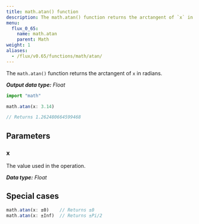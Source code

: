 ```yaml
---
title: math.atan() function
description: The math.atan() function returns the arctangent of `x` in radians.
menu:
  flux_0_65:
    name: math.atan
    parent: Math
weight: 1
aliases:
  - /flux/v0.65/functions/math/atan/
---
```


The `math.atan()` function returns the arctangent of `x` in radians.

_**Output data type:** Float_

```js
import "math"

math.atan(x: 3.14)

// Returns 1.262480664599468
```

## Parameters

### x
The value used in the operation.

_**Data type:** Float_

## Special cases
```js
math.atan(x: ±0)    // Returns ±0
math.atan(x: ±Inf)  // Returns ±Pi/2
```
